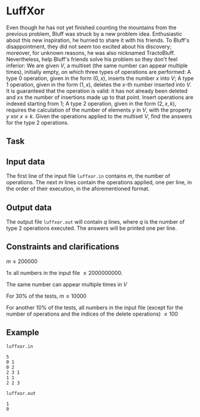 # LuffXor

Even though he has not yet finished counting the mountains from the previous problem, Bluff was struck by a new problem idea. Enthusiastic about this new inspiration, he hurried to share it with his friends. To Bluff's disappointment, they did not seem too excited about his discovery; moreover, for unknown reasons, he was also nicknamed TractoBluff. Nevertheless, help Bluff's friends solve his problem so they don't feel inferior: We are given $V$, a multiset (the same number can appear multiple times), initially empty, on which three types of operations are performed: A type $0$ operation, given in the form $(0, x)$, inserts the number $x$ into $V$; A type $1$ operation, given in the form $(1, x)$, deletes the $x$-th number inserted into $V$. It is guaranteed that the operation is valid: it has not already been deleted and $x \leq$ the number of insertions made up to that point. Insert operations are indexed starting from $1$; A type $2$ operation, given in the form $(2, x, k)$, requires the calculation of the number of elements $y$ in $V$, with the property $y$ xor $x \leq k$. Given the operations applied to the multiset $V$, find the answers for the type $2$ operations.

## Task

## Input data

The first line of the input file `luffxor.in` contains $m$, the number of operations. The next $m$ lines contain the operations applied, one per line, in the order of their execution, in the aforementioned format.

## Output data

The output file `luffxor.out` will contain $q$ lines, where $q$ is the number of type $2$ operations executed. The answers will be printed one per line.

## Constraints and clarifications

$m \leq 200000$

$1 \leq$ all numbers in the input file $\leq 2000000000.$

The same number can appear multiple times in $V$

For $30\%$ of the tests, $m \leq 10000$

For another $10\%$ of the tests, all numbers in the input file (except for the number of operations and the indices of the delete operations) $\leq 100$

## Example

`luffxor.in`

```
5
0 1
0 2
2 3 1
1 1
2 2 3
```

`luffxor.out`

```
1
0
```